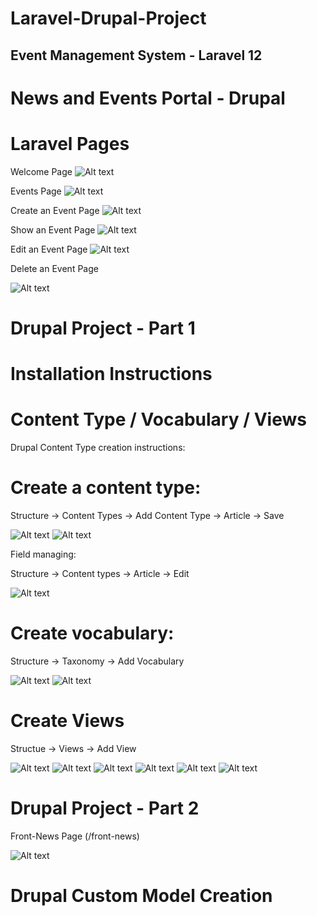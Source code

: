 # Laravel-Drupal-Project

 ## Event Management System - Laravel 12 
 
 # News and Events Portal - Drupal 

# Laravel Pages
Welcome Page
![Alt text](1.WelcomePage.PNG)


Events Page
![Alt text](2.EventsPage.PNG)


Create an Event Page
![Alt text](3.CreatePage.PNG)


Show an Event Page
![Alt text](4.ShowPage.PNG)



Edit an Event Page
![Alt text](5.EditPage.PNG)



Delete an Event Page

![Alt text](6.DeletePage.PNG)





# Drupal Project - Part 1

# Installation Instructions

# Content Type / Vocabulary / Views

Drupal Content Type creation instructions:

# Create a content type:
Structure -> Content Types -> Add Content Type -> Article -> Save

![Alt text](ContentTypes1.PNG)
![Alt text](Content2.PNG)


Field managing:

Structure -> Content types -> Article -> Edit 


![Alt text](ManageFields.PNG)

# Create vocabulary:

Structure -> Taxonomy -> Add Vocabulary

![Alt text](Vocabulary1.PNG)
![Alt text](Vocabulary2.PNG)


# Create Views

Structue -> Views -> Add View 

![Alt text](Views1.PNG)
![Alt text](Views2.PNG)
![Alt text](Views3.PNG)
![Alt text](Views4.PNG)
![Alt text](Views5.PNG)
![Alt text](Views7.PNG)

# Drupal Project - Part 2

Front-News Page (/front-news)

![Alt text](front-news1.PNG)


# Drupal Custom Model Creation






















